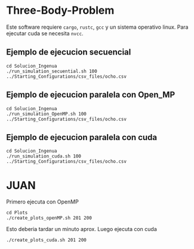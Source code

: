 # Three-Body-Problem
Este software requiere `cargo`, `rustc`, `gcc` y un sistema operativo linux.
Para ejecutar cuda se necesita `nvcc`.

## Ejemplo de ejecucion secuencial
    cd Solucion_Ingenua
    ./run_simulation_secuential.sh 100 ../Starting_Configurations/csv_files/ocho.csv

## Ejemplo de ejecucion paralela con Open_MP
    cd Solucion_Ingenua
    ./run_simulation_OpenMP.sh 100 ../Starting_Configurations/csv_files/ocho.csv

## Ejemplo de ejecucion paralela con cuda
    cd Solucion_Ingenua
    ./run_simulation_cuda.sh 100 ../Starting_Configurations/csv_files/ocho.csv

# JUAN
Primero ejecuta con OpenMP

    cd Plots
    ./create_plots_openMP.sh 201 200

Esto deberia tardar un minuto aprox. Luego ejecuta con cuda
    
    ./create_plots_cuda.sh 201 200



